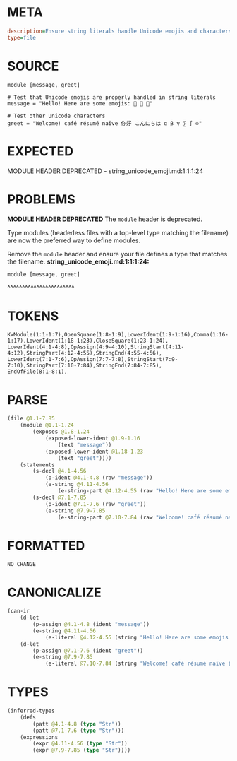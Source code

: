 # META
~~~ini
description=Ensure string literals handle Unicode emojis and characters properly.
type=file
~~~
# SOURCE
~~~roc
module [message, greet]

# Test that Unicode emojis are properly handled in string literals
message = "Hello! Here are some emojis: 👻 🎉 🚀"

# Test other Unicode characters
greet = "Welcome! café résumé naïve 你好 こんにちは α β γ ∑ ∫ ∞"
~~~
# EXPECTED
MODULE HEADER DEPRECATED - string_unicode_emoji.md:1:1:1:24
# PROBLEMS
**MODULE HEADER DEPRECATED**
The `module` header is deprecated.

Type modules (headerless files with a top-level type matching the filename) are now the preferred way to define modules.

Remove the `module` header and ensure your file defines a type that matches the filename.
**string_unicode_emoji.md:1:1:1:24:**
```roc
module [message, greet]
```
^^^^^^^^^^^^^^^^^^^^^^^


# TOKENS
~~~zig
KwModule(1:1-1:7),OpenSquare(1:8-1:9),LowerIdent(1:9-1:16),Comma(1:16-1:17),LowerIdent(1:18-1:23),CloseSquare(1:23-1:24),
LowerIdent(4:1-4:8),OpAssign(4:9-4:10),StringStart(4:11-4:12),StringPart(4:12-4:55),StringEnd(4:55-4:56),
LowerIdent(7:1-7:6),OpAssign(7:7-7:8),StringStart(7:9-7:10),StringPart(7:10-7:84),StringEnd(7:84-7:85),
EndOfFile(8:1-8:1),
~~~
# PARSE
~~~clojure
(file @1.1-7.85
	(module @1.1-1.24
		(exposes @1.8-1.24
			(exposed-lower-ident @1.9-1.16
				(text "message"))
			(exposed-lower-ident @1.18-1.23
				(text "greet"))))
	(statements
		(s-decl @4.1-4.56
			(p-ident @4.1-4.8 (raw "message"))
			(e-string @4.11-4.56
				(e-string-part @4.12-4.55 (raw "Hello! Here are some emojis: 👻 🎉 🚀"))))
		(s-decl @7.1-7.85
			(p-ident @7.1-7.6 (raw "greet"))
			(e-string @7.9-7.85
				(e-string-part @7.10-7.84 (raw "Welcome! café résumé naïve 你好 こんにちは α β γ ∑ ∫ ∞"))))))
~~~
# FORMATTED
~~~roc
NO CHANGE
~~~
# CANONICALIZE
~~~clojure
(can-ir
	(d-let
		(p-assign @4.1-4.8 (ident "message"))
		(e-string @4.11-4.56
			(e-literal @4.12-4.55 (string "Hello! Here are some emojis: 👻 🎉 🚀"))))
	(d-let
		(p-assign @7.1-7.6 (ident "greet"))
		(e-string @7.9-7.85
			(e-literal @7.10-7.84 (string "Welcome! café résumé naïve 你好 こんにちは α β γ ∑ ∫ ∞")))))
~~~
# TYPES
~~~clojure
(inferred-types
	(defs
		(patt @4.1-4.8 (type "Str"))
		(patt @7.1-7.6 (type "Str")))
	(expressions
		(expr @4.11-4.56 (type "Str"))
		(expr @7.9-7.85 (type "Str"))))
~~~
